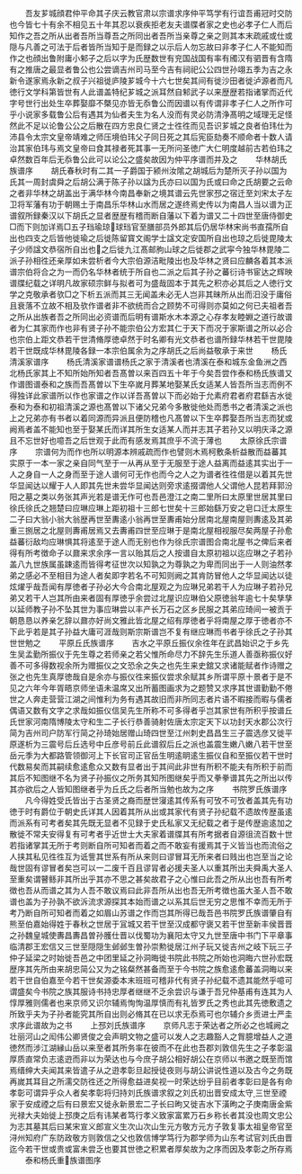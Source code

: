 <!-- { "loadSidebar": true } -->
　　吾友芗城顔君仲平命其子庆云教官肃以宗谱求序仲平笃学有行谊吾甫冠时交防也今皆七十有余不相见五十年其忍以衰疾拒老友夫谱牒者家之史也必孝子仁人而后知作之吾之所从出者吾所当尊吾之所同出者吾所当亲尊之亲之则其本末疏戚或仕或隠与凡善之可法于后者皆所当知于是而録之以示后人勿忘故曰非孝子仁人不能知而作之也顔出鲁附庸小邾子之后以字为氏歴数世有兖国战国有率有斶汉有驷晋有含隋有之推唐之最显者鲁公也公尝谪吉州司马至今吉有祠祀公公四世孙翊五季为吉之永新令遂家焉永新之叔子兴祖徙庐陵芗城今十六七世矣其间有徙沙田者徙泸源者而凡徳行文学科第皆世有人此谱盖特纪芗城之派耳然自邾武子以来歴歴若指诸掌而近代字号世行出处生卒葬娶靡不槩见亦皆无忝鲁公而因谱以有传谓非孝子仁人之所作可乎小说家多载鲁公后有遇其为仙者夫生为名人没而有灵必防清浄髙明之域理无足怪然此不足以论鲁公公之后散在四方忠良仁贤之士徃徃而见吾识芗城之良者伯玮仕为沛县令太宗文皇帝靖难之师压境伯玮父子同日死之其后宪臣劾奏不顺命者十数人请治其家伯玮与焉文皇帝曰食其禄者死其事一无所问圣徳广大仁明度越前古若伯玮之卓然数百年后无忝鲁公此可以论公之盛矣故因为仲平序谱而并及之
　　华林胡氏族谱序
　　胡氏春秋时有二其一子爵国于颍州汝隂之胡城后为楚所灭子孙以国为氏其一周封虞舜之后胡公满于陈子孙以諡为氏亦曰以国为氏或曰命之氏胡要之云命之者非华林之胡盖出于满华林今南昌奉新之境其谱云先世家邳之宿迁至刘宋太子左卫将军藩有功于朝赐土于南昌乐华林山水而居之遂终焉史传以为南昌人当以谱为正谱叙所録秦汉以下胡氏之显者歴歴有稽而断自藩以下着为谱又二十四世至唐侍御史□而下则加详焉□五子珰瑜琼球珰官至膳部员外郎其后仍居华林宋尚书直孺所自出也四支之后皆他徙瑜之后徙陈留寳文阁学士諡文定安国所自出也琼之后徙毘陵太子少师諡文恭宿所自出也之后徙九江髙邮朐山球之后徙郡之武寜今独华林毘陵二派子孙相徃还亲厚如未尝析者今大宗伯源洁毗陵出也及华林之贤曰应麟各着其本派谱宗伯将合之为一而仍名华林者统于所自也二派之后其子孙之蕃衍诗书宦达之辉映谱牒纪载之详明凡故家硕宗鲜与拟者可为盛哉固本于其先之积亦必其后之人徳行文学之克敬承者欤□之下析五派而其三无闻盖未必无人岂非其昧所从出而汨没于庸俗且衰落不立故不相及欤作谱者非不欲统而合之顾势不可得则亦莫如之何已夫祖者吾之所从出族者吾之所同出必资谱而后明有谱斯水木本源之心存孝友睦婣之道行故谱者为仁其家而作也非有贤子孙不能宗伯公方宏其仁于天下而况于家斯谱之所以必合也宗伯上距文恭若干世清脩厚徳卓然于时名卿有光文恭者也谱所録华林若干世毘陵若干世既成华林毘陵各録一本宗伯属余为之序胡氏之后尚益敬承于来世
　　杨氏清溪家谱序
　　杨氏清溪家谱谱杨氏之家于清溪者也清溪在泰和城东金鱼洲之西北杨氏家其上不知所始所知者吾髙曽以来百四五十年于今矣吾尝作泰和杨氏族谱又作谱图谱泰和之族而吾髙曽以下生卒嵗月葬某地娶某氏女适某人皆吾所当志而例不得独详此家谱所以作也家谱之作以详吾髙曽以下而必始于允素府君者府君繇吉水徙泰和为泰和初祖清溪之源也髙曽以下诸父兄弟今多散徙他处而悉书之者清溪之派也上之兄弟亦有书者以着同源而异派且便防稽也凡髙曽以下生卒葬娶吾所当志而犹或阙焉者盖不能知也至于娶某氏而详其所生女适某人而并志其子若孙又以明庆泽之源且不忘世好也噫吾之后世观于此而有感发焉其庶乎不流于薄也
　　太原徐氏宗谱序
　　宗谱何为而作也所以明源本辨戚疏而作也譬则木焉柯敷条析益散而益蕃其实原于一本一家之亲自同气至于一从再从至于无服至于途人益离而益逺其实出于一人之身自一人之身而至于途人谱何可无作也而今之人之为谱者徃徃借是以着其先世华显闻达以耀于人人即其先世未尝华显闻达则旁求逺掇谓他人父谓他人昆若拜郭汾阳之墓之类以务张其声光若是谱无作可也吾邑澄江之南二里所曰太原里世居其里曰徐氏徐氏之翘楚曰应琳应琳上距初祖十三郎七世矣十三郎始繇万安之皂口迁太原生二子曰大翁小翁大翁歴再世至夀逺小翁再世至夀甫始分居南北屋南屋则夀逺及其弟重三捌居之北屋则夀甫居焉又去夀甫四世至应琳于是南北屋相视服尽矣两屋子孙愈益蕃衍敌均应琳惧其将逺至于途人而无别也作为徐氏宗谱图合南北屋书之俾后来者得有所考徴命子以鼐来求余序一言以贻其后之人按谱自太原初祖以迄应琳之子若孙盖八九世族属虽踈逺而皆得考征世次以知孰之为尊孰之为卑而同出于一人则油然孝弟之感必不至相目为途人者矣即字若名不可知则阙之其肯防冒他人之华显闻达以徒炫燿乎哉吾闻有厚徳者子孙必大今合南北屋观之为应琳兄弟若干人为应琳子若孙兄弟又若干人岂其所由来者固有厚徳乎余尝过北屋识应琳伯父原徳翁年逾七十矣孳孳以延师教子孙不坠其世为事应琳尝以丰产长万石之区乡民服之其弟应琦间一被贡于朝恳恳以养亲乞辞以鼐亦好尚文雅此皆北屋之绍有厚徳者乎将南屋之厚于徳者亦不下此乎若是其子孙益大庸可涯哉则斯宗斯谱岂不复有继应琳而书者乎徐氏之子孙其世世勉之
　　平原丘氏族谱序
　　吉水之平原丘振仪余徃年在武昌始识之于乡先生吴孟勤所振仪于先生尊之若师亲之若父惟所命尽力不辞先生乐道人善亟称振仪好善不可多得数视余所为赠振仪之文恐余之失之也先生来史舘又求诸能赋者作诗赠之张之也先生真厚徳哉自是余亦与振仪徃来振仪尝求余赋其乡所谓平原十景者于是不见之六年今年胥晤京师坐语未温席又出所蓄图画求为之题赞又求序其世谱勤勤不倦世之人奔走营营江湖之间惟利为务有遇其故旧而非所同志者片语不暇接而暇与儒者偶语又数有文字之求哉如振仪信吴先生所称不可多得者乎岂其家世有所积乎按谱丘氏世家河南隋博陵太守和生二子长行恭善骑射佐唐太宗定天下以功封天水郡公次行简为吉州司户防军行简之孙琦始居赠山琦四世至江州刺史昌昌生三子震选彦又徙平原遂析为三震号后丘选号中丘彦号前丘此谱叙后丘之派也盖震生嫩八嫩八若干世至岳元季为大都路管领御河上下长官司正官岳生明逺眀逺生振仪自和至振仪若干世时代数易矣而其嗣续愈逺愈众又数有显者出于其间此非世有所积不能夫有所积于前而其后不知图继不名为贤子孙振仪之所务其知所图继矣乎而又拳拳谱其先之所出以传其亦欲后之人皆知图继者乎为丘氏之后者所当勉也故为之序
　　书院罗氏族谱序
　　凡今得姓受氏皆出于古圣贤之裔而歴世寖逺其传系有可攷不可攷者盖其先有功徳于时有爵位于朝史氏详其人因着其所从出或其家代有贤子孙纪载不遗故传歴虽逺而派系有可考者矣其先既无显者不见録于史氏私家又无纪载之者于是传歴逾逺加之散徙不常夫安得复有可考者乎近世士大夫家着谱牒其有所考据者自源徂流百数十世若指诸掌其无所于考则断自所可知者而着之而不敢妄有援焉其于义皆当也而流俗之人挟其私见徃徃互为诋訾其世系有所从来则曰谬冒耳无所来者曰贱出也岂至当之论哉世固有谬冒者矣岂可以一二废千百且谬冐者必援夫圣人以重其所出夫舜禹大圣人至重矣谓瞽鲧非其所出乎其亦不思之甚矣故君子之心惟曰此吾之所从出也吾有所考徴也吾从而谱之其为人吾不敢议焉曰此非吾所从出也吾无所考徴也虽大圣人吾不敢谱也盖为子孙孰不欲泝流求源探其本始而谱之以系其后世无穷之思惟不幸而无所于考乃断自所可知者而着之如眉山苏谱之作而岂其所得已哉吾邑书院罗氏族谱肇自有熊至伯嘉始得姓于春秋之世居于冝城又若干世至汉成都守褒又若干世至新丰侯晋晋之孙魏皇城使夀昌夀昌曽孙臒仕晋以伐蜀功为襄阳太守又九世至唐中书门下平章事临清郡王宏信又三世至隠隠生邺邺生曽孙崇勲徙居江州子玩又徙吉州之岐下玩三子仲子延梁之时始徙吾邑之中团里延之孙洞晦徙书院此书院之所始也洞晦六世孙宏既歴序其先所由来胡忠简公又为之铭粲然甚备而至于今书院之族愈逺愈蕃盖洞晦以来若干世自伯嘉至今若干世矣源委本末班班可稽非代有贤子孙纪载不遗其能然乎噫可谓盛矣今书院之族其服诗书持忠厚者继继不乏余尝识与谦于吾兄仲基甫有连其为人惇厚雅则儒者也来京师又识尔辅焉恂恂温厚慎而有礼皆罗氏之秀也此其先徳敷遗之所致乎夫为子孙者能究其所自出则必脩其在已以求无忝焉可也尔辅介乡贡进士严圭求序此谱故为之书
　　上邳刘氏族谱序
　　京师凡志于荣达者之所必之也城阙之壮丽河山之闳伟公卿贤俊之会声眀文物之盛可以发人之志趣豁人之胷臆增益人之道徳然而涉江湖縁山岳以来至者其所务率在彼而不在此也吾郡刘敦信先生之子孝彰温厚质直常负志逺逰而非以为荣达也与今庶子胡公相好胡公在京师以书邀之既至而馆焉缙绅大夫闻其来皆遣子从之逰孝彰旦起授徒夜则与胡公讲说性道以及古今之务既再嵗其耳目之所濡交防徃还之所得愈益进矣视一时荣达纷乎目前者孝彰曰是各有命孝彰可谓异乎众人者矣孝彰将归持刘氏族谱求叙之刘氏初出晋安成太守三世至禋家于安成禋之后有曰景宏又徙永新景宏二子长曰昫又徙吉水下潢昫之子庚南唐金紫光禄大夫始徙上邳庚之后有讳某者笃行孝义致家富累万石乡称长者其没也周文忠公为志其墓其后曰某宋宣义郎宣义生次山次山生元方敬方元方子敦复事太祖皇帝官至浔州知府广东防政敬方则敦信之父也敦信博学笃行为郡学师为山东考试官刘氏由晋迄今若干世或贵或富未尝乏也要其世徳之积累者厚矣故为之序而因及孝彰之所存焉
　　泰和杨氏重族谱图序
